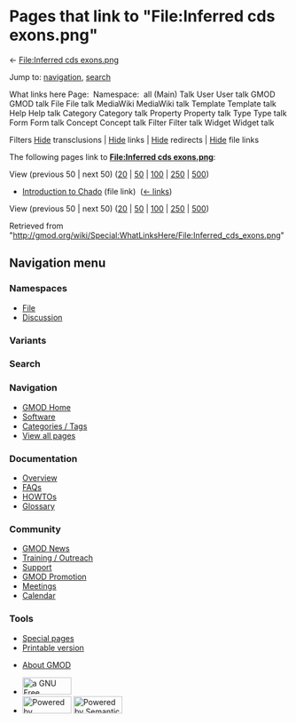 <div id="mw-page-base" class="noprint">

</div>

<div id="mw-head-base" class="noprint">

</div>

<div id="content" class="mw-body" role="main">

<span id="top"></span>

<div id="mw-js-message" style="display:none;">

</div>



# <span dir="auto">Pages that link to "File:Inferred cds exons.png"</span>

<div id="bodyContent">

<div id="contentSub">

← [File:Inferred cds
exons.png](/wiki/File:Inferred_cds_exons.png "File:Inferred cds exons.png")

</div>

<div id="jump-to-nav" class="mw-jump">

Jump to: [navigation](#mw-navigation), [search](#p-search)

</div>

<div id="mw-content-text">

What links here Page:  Namespace:  all (Main) Talk User User talk GMOD
GMOD talk File File talk MediaWiki MediaWiki talk Template Template talk
Help Help talk Category Category talk Property Property talk Type Type
talk Form Form talk Concept Concept talk Filter Filter talk Widget
Widget talk

Filters
[Hide](/mediawiki/index.php?title=Special:WhatLinksHere/File:Inferred_cds_exons.png&hidetrans=1 "Special:WhatLinksHere/File:Inferred cds exons.png")
transclusions \|
[Hide](/mediawiki/index.php?title=Special:WhatLinksHere/File:Inferred_cds_exons.png&hidelinks=1 "Special:WhatLinksHere/File:Inferred cds exons.png")
links \|
[Hide](/mediawiki/index.php?title=Special:WhatLinksHere/File:Inferred_cds_exons.png&hideredirs=1 "Special:WhatLinksHere/File:Inferred cds exons.png")
redirects \|
[Hide](/mediawiki/index.php?title=Special:WhatLinksHere/File:Inferred_cds_exons.png&hideimages=1 "Special:WhatLinksHere/File:Inferred cds exons.png")
file links

The following pages link to **[File:Inferred cds
exons.png](/wiki/File:Inferred_cds_exons.png "File:Inferred cds exons.png")**:

View (previous 50 \| next 50)
([20](/mediawiki/index.php?title=Special:WhatLinksHere/File:Inferred_cds_exons.png&limit=20 "Special:WhatLinksHere/File:Inferred cds exons.png")
\|
[50](/mediawiki/index.php?title=Special:WhatLinksHere/File:Inferred_cds_exons.png&limit=50 "Special:WhatLinksHere/File:Inferred cds exons.png")
\|
[100](/mediawiki/index.php?title=Special:WhatLinksHere/File:Inferred_cds_exons.png&limit=100 "Special:WhatLinksHere/File:Inferred cds exons.png")
\|
[250](/mediawiki/index.php?title=Special:WhatLinksHere/File:Inferred_cds_exons.png&limit=250 "Special:WhatLinksHere/File:Inferred cds exons.png")
\|
[500](/mediawiki/index.php?title=Special:WhatLinksHere/File:Inferred_cds_exons.png&limit=500 "Special:WhatLinksHere/File:Inferred cds exons.png"))

- [Introduction to
  Chado](/wiki/Introduction_to_Chado "Introduction to Chado") (file
  link) ‎ <span class="mw-whatlinkshere-tools">([←
  links](/mediawiki/index.php?title=Special:WhatLinksHere&target=Introduction+to+Chado "Special:WhatLinksHere"))</span>

View (previous 50 \| next 50)
([20](/mediawiki/index.php?title=Special:WhatLinksHere/File:Inferred_cds_exons.png&limit=20 "Special:WhatLinksHere/File:Inferred cds exons.png")
\|
[50](/mediawiki/index.php?title=Special:WhatLinksHere/File:Inferred_cds_exons.png&limit=50 "Special:WhatLinksHere/File:Inferred cds exons.png")
\|
[100](/mediawiki/index.php?title=Special:WhatLinksHere/File:Inferred_cds_exons.png&limit=100 "Special:WhatLinksHere/File:Inferred cds exons.png")
\|
[250](/mediawiki/index.php?title=Special:WhatLinksHere/File:Inferred_cds_exons.png&limit=250 "Special:WhatLinksHere/File:Inferred cds exons.png")
\|
[500](/mediawiki/index.php?title=Special:WhatLinksHere/File:Inferred_cds_exons.png&limit=500 "Special:WhatLinksHere/File:Inferred cds exons.png"))

</div>

<div class="printfooter">

Retrieved from
"<http://gmod.org/wiki/Special:WhatLinksHere/File:Inferred_cds_exons.png>"

</div>

<div id="catlinks" class="catlinks catlinks-allhidden">

</div>

<div class="visualClear">

</div>

</div>

</div>

<div id="mw-navigation">

## Navigation menu

<div id="mw-head">



<div id="left-navigation">

<div id="p-namespaces" class="vectorTabs" role="navigation"
aria-labelledby="p-namespaces-label">

### Namespaces

- <span id="ca-nstab-image"><a href="/wiki/File:Inferred_cds_exons.png" accesskey="c"
  title="View the file page [c]">File</a></span>
- <span id="ca-talk"><a
  href="/mediawiki/index.php?title=File_talk:Inferred_cds_exons.png&amp;action=edit&amp;redlink=1"
  accesskey="t"
  title="Discussion about the content page [t]">Discussion</a></span>

</div>

<div id="p-variants" class="vectorMenu emptyPortlet" role="navigation"
aria-labelledby="p-variants-label">

### 

### Variants[](#)

<div class="menu">

</div>

</div>

</div>

<div id="right-navigation">





</div>

<div id="p-search" role="search">

### Search

<div id="simpleSearch">

</div>

</div>

</div>

</div>

<div id="mw-panel">

<div id="p-logo" role="banner">

<a href="/wiki/Main_Page"
style="background-image: url(http://gmod.org/images/GMOD-cogs.png);"
title="Visit the main page"></a>

</div>

<div id="p-Navigation" class="portal" role="navigation"
aria-labelledby="p-Navigation-label">

### Navigation

<div class="body">

- <span id="n-GMOD-Home">[GMOD Home](/wiki/Main_Page)</span>
- <span id="n-Software">[Software](/wiki/GMOD_Components)</span>
- <span id="n-Categories-.2F-Tags">[Categories /
  Tags](/wiki/Categories)</span>
- <span id="n-View-all-pages">[View all
  pages](/wiki/Special:AllPages)</span>

</div>

</div>

<div id="p-Documentation" class="portal" role="navigation"
aria-labelledby="p-Documentation-label">

### Documentation

<div class="body">

- <span id="n-Overview">[Overview](/wiki/Overview)</span>
- <span id="n-FAQs">[FAQs](/wiki/Category:FAQ)</span>
- <span id="n-HOWTOs">[HOWTOs](/wiki/Category:HOWTO)</span>
- <span id="n-Glossary">[Glossary](/wiki/Glossary)</span>

</div>

</div>

<div id="p-Community" class="portal" role="navigation"
aria-labelledby="p-Community-label">

### Community

<div class="body">

- <span id="n-GMOD-News">[GMOD News](/wiki/GMOD_News)</span>
- <span id="n-Training-.2F-Outreach">[Training /
  Outreach](/wiki/Training_and_Outreach)</span>
- <span id="n-Support">[Support](/wiki/Support)</span>
- <span id="n-GMOD-Promotion">[GMOD
  Promotion](/wiki/GMOD_Promotion)</span>
- <span id="n-Meetings">[Meetings](/wiki/Meetings)</span>
- <span id="n-Calendar">[Calendar](/wiki/Calendar)</span>

</div>

</div>

<div id="p-tb" class="portal" role="navigation"
aria-labelledby="p-tb-label">

### Tools

<div class="body">

- <span id="t-specialpages"><a href="/wiki/Special:SpecialPages" accesskey="q"
  title="A list of all special pages [q]">Special pages</a></span>
- <span id="t-print"><a
  href="/mediawiki/index.php?title=Special:WhatLinksHere/File:Inferred_cds_exons.png&amp;printable=yes"
  rel="alternate" accesskey="p"
  title="Printable version of this page [p]">Printable version</a></span>

</div>

</div>

</div>

</div>

<div id="footer" role="contentinfo">

- <span id="footer-places-about">[About
  GMOD](/wiki/GMOD:About "GMOD:About")</span>

<!-- -->

- <span id="footer-copyrightico">[<img src="http://www.gnu.org/graphics/gfdl-logo-small.png" width="88"
  height="31" alt="a GNU Free Documentation License" />](http://www.gnu.org/licenses/fdl-1.3.html)</span>
- <span id="footer-poweredbyico">[<img src="/mediawiki/skins/common/images/poweredby_mediawiki_88x31.png"
  width="88" height="31" alt="Powered by MediaWiki" />](//www.mediawiki.org/)
  [<img
  src="/mediawiki/extensions/SemanticMediaWiki/includes/../resources/images/smw_button.png"
  width="88" height="31" alt="Powered by Semantic MediaWiki" />](https://www.semantic-mediawiki.org/wiki/Semantic_MediaWiki)</span>

<div style="clear:both">

</div>

</div>
